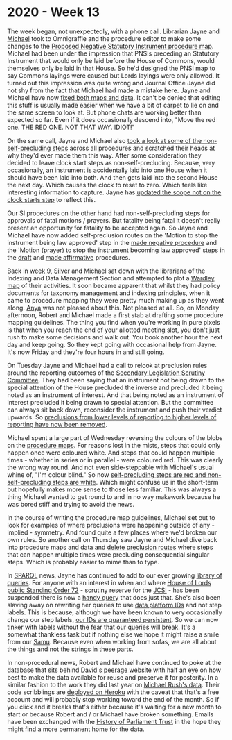 # 2020 - Week 13

The week began, not unexpectedly, with a phone call. Librarian Jayne and [Michael](https://twitter.com/fantasticlife) took to Omnigraffle and the procedure editor to make some changes to the [Proposed Negative Statutory Instrument procedure map](https://ukparliament.github.io/ontologies/procedure/flowcharts/proposed-negative-sis/proposed-negative-sis.pdf). Michael had been under the impression that PNSIs preceding an Statutory Instrument that would only be laid before the House of Commons, would themselves only be laid in that House. So he'd designed the PNSI map to say Commons layings were caused but Lords layings were only allowed. It turned out this impression was quite wrong and Journal Office Jayne did not shy from the fact that Michael had made a mistake here. Jayne and Michael have now [fixed both maps and data](https://trello.com/c/3eUXQWIh/84-pnsis-can-only-be-laid-in-both-houses-commons-only-not-possible). It can't be denied that editing this stuff is usually made easier when we have a bit of carpet to lie on and the same screen to look at. But phone chats are working better than expected so far. Even if it does occasionally descend into, "Move the red one. THE RED ONE. NOT THAT WAY. IDIOT!"

On the same call, Jayne and Michael also [took a look at some of the non-self-precluding steps](https://trello.com/c/dK3qJKfV/83-non-self-precluding-steps) across all procedures and scratched their heads at why they'd ever made them this way. After some consideration they decided to leave clock start steps as non-self-precluding. Because, very occasionally, an instrument is accidentally laid into one House when it should have been laid into both. And then gets laid into the second House the next day. Which causes the clock to reset to zero. Which feels like interesting information to capture. Jayne has [updated the scope not on the clock starts step](https://trello.com/c/PQsV9F6X/93-scope-note-on-clock-start-being-multiple-in-case-of-staggered-laying-in-houses) to reflect this.

Our SI procedures on the other hand had non-self-precluding steps for approvals of fatal motions / prayers. But fatality being fatal it doesn't really present an opportunity for fatality to be accepted again. So Jayne and Michael have now added self-preclusion routes on the 'Motion to stop the instrument being law approved' step in the [made negative procedure](https://ukparliament.github.io/ontologies/procedure/flowcharts/sis/made-negative.pdf) and the 'Motion (prayer) to stop the instrument becoming law approved' steps in the [draft](https://ukparliament.github.io/ontologies/procedure/flowcharts/sis/draft-affirmative.pdf) and [made affirmative](https://ukparliament.github.io/ontologies/procedure/flowcharts/sis/made-affirmative.pdf) procedures.

Back in [week 9](https://ukparliament.github.io/ontologies/meta/weeknotes/2020/09/), [Silver](https://twitter.com/silveroliver) and Michael sat down with the librarians of the Indexing and Data Management Section and attempted to plot a [Wardley map](https://en.wikipedia.org/wiki/Wardley_map) of their activities. It soon became apparent that whilst they had policy documents for taxonomy management and indexing principles, when it came to procedure mapping they were pretty much making up as they went along. [Anya](https://twitter.com/bitten_) was not pleased about this. Not pleased at all. So, on Monday afternoon, Robert and Michael made a first stab at drafting some procedure mapping guidelines. The thing you find when you're working in pure pixels is that when you reach the end of your allotted meeting slot, you don't just rush to make some decisions and walk out. You book another hour the next day and keep going. So they kept going with occasional help from Jayne. It's now Friday and they're four hours in and still going.

On Tuesday Jayne and Michael had a call to relook at preclusion rules around the reporting outcomes of the [Secondary Legislation Scrutiny Committee](https://committees.parliament.uk/committee/255/secondary-legislation-scrutiny-committee/). They had been saying that an instrument not being drawn to the special attention of the House precluded the inverse and precluded it being noted as an instrument of interest. And that being noted as an instrument of interest precluded it being drawn to special attention. But the committee can always sit back down, reconsider the instrument and push their verdict upwards. So [preclusions from lower levels of reporting to higher levels of reporting have now been removed](https://trello.com/c/B549l0sB/95-relook-at-slsc-outcome-preclusions).

Michael spent a large part of Wednesday reversing the colours of the blobs on the [procedure maps](https://ukparliament.github.io/ontologies/procedure/procedure-ontology.html#flowcharts). For reasons lost in the mists, steps that could only happen once were coloured white. And steps that could happen multiple times - whether in series or in parallel - were coloured red. This was clearly the wrong way round. And not even side-steppable with Michael's usual whine of, "I'm colour blind." So now [self-precluding steps are red and non-self-precluding steps are white](https://trello.com/c/ijRUBYSJ/94-swap-red-and-white-blobs). Which might confuse us in the short-term but hopefully makes more sense to those less familiar. This was always a thing Michael wanted to get round to and in no way makework because he was bored stiff and trying to avoid the news.

In the course of writing the procedure map guidelines, Michael set out to look for examples of where preclusions were happening outside of any - implied - symmetry. And found quite a few places where we'd broken our own rules. So another call on Thursday saw Jayne and Michael dive back into procedure maps and data and [delete preclusion routes](https://trello.com/c/wlFrjqjZ/96-approval-motion-withdrawn-shouldnt-preclude-question-on-motion-to-approve) where steps that can happen multiple times were precluding consequential singular steps. Which is probably easier to mime than to type.

In [SPARQL](https://en.wikipedia.org/wiki/SPARQL) news, Jayne has continued to add to our ever growing [library of queries](https://ukparliament.github.io/ontologies/procedure/meta/queries/). For anyone with an interest in when and where [House of Lords public Standing Order 72](https://www.parliament.uk/business/publications/house-of-lords-publications/rules-and-guides-for-business/the-standing-orders-of-the-house-of-lords-relating-to-public-business/#jump-link-12) - scrutiny reserve for the [JCSI](https://www.parliament.uk/JCSI) - has been suspended there is now a [handy query](https://ukparliament.github.io/ontologies/procedure/meta/queries/committees/#scrutiny-reserve-for-jcsi-suspended) that does just that. She's also been slaving away on rewriting her queries to use [data platform IDs](https://www.wikidata.org/wiki/Property:P6213) and not step labels. This is because, although we have been known to very occasionally change our step labels, [our IDs are guaranteed persistent](https://www.slideshare.net/UKParliData/data-platform-id-generation). So we can now tinker with labels without the fear that our queries will break. It's a somewhat thankless task but if nothing else we hope it might raise a smile from our [Samu](https://twitter.com/langsamu). Because even when working from sofas, we are all about the things and not the strings in these parts.

In non-procedural news, Robert and Michael have continued to poke at the database that sits behind [David](https://twitter.com/clerkly)'s [peerage website](http://peerages.info/) with half an eye on how best to make the data available for reuse and preserve it for posterity. In a similar fashion to the work they did last year on [Michael Rush's data](https://membersafter1832.historyofparliamentonline.org/). Their code scribblings are [deployed on Heroku](http://peerages.herokuapp.com/) with the caveat that that's a free account and will probably stop working toward the end of the month. So if you click and it breaks that's either because it's waiting for a new month to start or because Robert and / or Michael have broken something. Emails have been exchanged with the [History of Parliament Trust](https://www.historyofparliamentonline.org/) in the hope they might find a more permanent home for the data.

